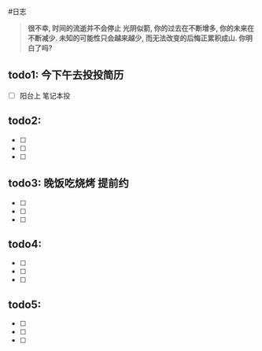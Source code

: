 #日志

> **很不幸, 时间的流逝并不会停止
> 光阴似箭, 你的过去在不断增多, 你的未来在不断减少.
> 未知的可能性只会越来越少, 而无法改变的后悔正累积成山.
> 你明白了吗?**

## todo1:   今下午去投投简历

- [ ]  阳台上 笔记本投

## todo2: 

- [ ] 

- [ ] 

- [ ] 

## todo3:  晚饭吃烧烤 提前约

- [ ] 

- [ ] 

- [ ] 

## todo4: 

- [ ] 

- [ ] 

- [ ] 

## todo5: 

- [ ] 

- [ ] 

- [ ] 

